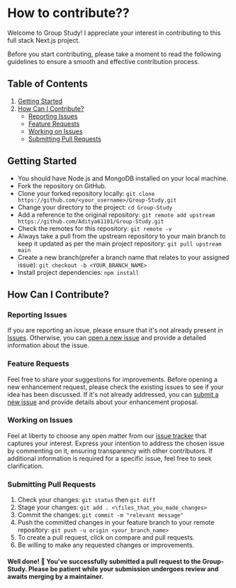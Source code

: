 # How to contribute??

Welcome to Group Study! I appreciate your interest in contributing to this full stack Next.js project.

Before you start contributing, please take a moment to read the following guidelines to ensure a smooth and effective contribution process.

## Table of Contents

1. [Getting Started](#getting-started)
2. [How Can I Contribute?](#how-can-i-contribute)
    - [Reporting Issues](#reporting-issues)
    - [Feature Requests](#feature-requests)
    - [Working on Issues](#working-on-issues)
    - [Submitting Pull Requests](#submitting-pull-requests)

## Getting Started

- You should have Node.js and MongoDB installed on your local machine.
- Fork the repository on GitHub.
- Clone your forked repository locally: `git clone https://github.com/<your_username>/Group-Study.git`
- Change your directory to the project: `cd Group-Study`
- Add a reference to the original repository: `git remote add upstream https://github.com/Aditya61101/Group-Study.git`
- Check the remotes for this repository: `git remote -v`
- Always take a pull from the upstream repository to your main branch to keep it updated as per the main project repository: `git pull upstream main`
- Create a new branch(prefer a branch name that relates to your assigned issue): `git checkout -b <YOUR_BRANCH_NAME>`
- Install project dependencies: `npm install`

## How Can I Contribute?

### Reporting Issues

If you are reporting an issue, please ensure that it's not already present in [Issues](https://github.com/Aditya61101/Group-Study/issues). Otherwise, you can [open a new issue](https://github.com/Aditya61101/Group-Study/issues/new) and provide a detailed information about the issue.

### Feature Requests

Feel free to share your suggestions for improvements. Before opening a new enhancement request, please check the existing issues to see if your idea has been discussed. If it's not already addressed, you can [submit a new issue](https://github.com/Aditya61101/Group-Study/issues/new) and provide details about your enhancement proposal.

### Working on Issues

Feel at liberty to choose any open matter from our [issue tracker](https://github.com/Aditya61101/Group-Study/issues) that captures your interest. Express your intention to address the chosen issue by commenting on it, ensuring transparency with other contributors. If additional information is required for a specific issue, feel free to seek clarification.

### Submitting Pull Requests

1. Check your changes: `git status` then `git diff`
2. Stage your changes: `git add . <\files_that_you_made_changes>`
3. Commit the changes: `git commit -m "relevant message"`
4. Push the committed changes in your feature branch to your remote repository: `git push -u origin <your_branch_name>`
5. To create a pull request, click on compare and pull requests.
6. Be willing to make any requested changes or improvements.

#### Well done! 🎉 You've successfully submitted a pull request to the Group-Study. Please be patient while your submission undergoes review and awaits merging by a maintainer.